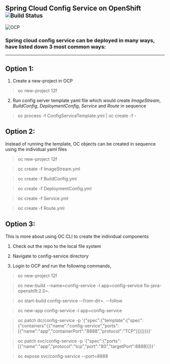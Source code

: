 Spring Cloud Config Service on OpenShift <sup>![Build Status](https://travis-ci.org/srinivasa-vasu/openshift-12f.svg?branch=master)</sup>
-----------------------------------------
![OCP](https://blog.openshift.com/wp-content/uploads/Logotype_RH_OpenShiftContainerPlatform_wLogo_CMYK_Black-1024x263.jpg "OCP")

### Spring cloud config service can be deployed in many ways, have listed down 3 most common ways:
***

## Option 1: 

1. Create a new-project in OCP

> oc new-project 12f

2. Run config server template yaml file which would create *ImageStream*, *BuildConfig*, *DeploymentConfig*, *Service* and *Route* in sequence

> oc process -f ConfigServiceTemplate.yml | oc create -f -

## Option 2:

Instead of running the template, OC objects can be created in sequence using the individual yaml files

> oc new-project 12f

> oc create -f ImageStream.yml

> oc create -f BuildConfig.yml

> oc create -f DeploymentConfig.yml

> oc create -f Service.yml

> oc create -f Route.yml

## Option 3:

This is more about using OC CLI to create the individual components

1. Check out the repo to the local file system

2. Navigate to config-service directory

3. Login to OCP and run the following commands,

> oc new-project 12f

> oc new-build --name=config-service -l app=config-service fis-java-openshift:2.0~.

> oc start-build config-service --from-dir=. --follow

> oc new-app config-service -l app=config-service

> oc patch dc/config-service -p '{"spec":{"template":{"spec":{"containers":[{"name":"config-service","ports":[{"name":"app","containerPort":"8888","protocol":"TCP"}]}]}}}}'

> oc patch svc/config-service -p '{"spec":{"ports":[{"name":"app","protocol":"tcp","port":"80","targetPort":8888}]}}'

> oc expose svc/config-service --port=8888

